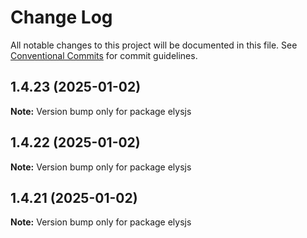 # Change Log

All notable changes to this project will be documented in this file.
See [Conventional Commits](https://conventionalcommits.org) for commit guidelines.

## 1.4.23 (2025-01-02)

**Note:** Version bump only for package elysjs

## 1.4.22 (2025-01-02)

**Note:** Version bump only for package elysjs

## 1.4.21 (2025-01-02)

**Note:** Version bump only for package elysjs
